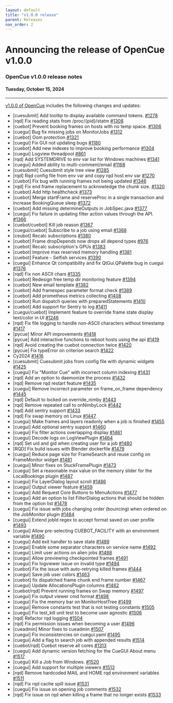 ```yaml
---
layout: default
title: "v1.0.0 release"
parent: Releases
nav_order: 2
---
```


# Announcing the release of OpenCue v1.0.0

### OpenCue v1.0.0 release notes

#### Tuesday, October 15, 2024

---

[v1.0.0 of OpenCue](https://github.com/AcademySoftwareFoundation/OpenCue/releases/tag/v1.0.0)
includes the following changes and updates:

* [cuesubmit] Add tooltip to display available command tokens. [#1278](https://github.com/AcademySoftwareFoundation/OpenCue/pull/1278)
* [rqd] Fix reading stats from /proc/{pid}/statm [#1308](https://github.com/AcademySoftwareFoundation/OpenCue/pull/1308)
* [cuebot] Prevent booking frames on hosts with no temp space. [#1306](https://github.com/AcademySoftwareFoundation/OpenCue/pull/1306)
* [cuegui] Bug fix missing jobs on MonitorJobs [#1312](https://github.com/AcademySoftwareFoundation/OpenCue/pull/1312)
* [cuebot] Oom protection [#1321](https://github.com/AcademySoftwareFoundation/OpenCue/pull/1321)
* [cuegui] Fix GUI not updating bugs [#1180](https://github.com/AcademySoftwareFoundation/OpenCue/pull/1180)
* [cuebot] Add new indexes to improve booking performance [#1304](https://github.com/AcademySoftwareFoundation/OpenCue/pull/1304)
* [cuegui] Logview threadpool [#861](https://github.com/AcademySoftwareFoundation/OpenCue/pull/861)
* [rqd] Add SYSTEMDRIVE to env var list for Windows machines [#1341](https://github.com/AcademySoftwareFoundation/OpenCue/pull/1341)
* [cuegui] Added ability to multi-comment/email [#1168](https://github.com/AcademySoftwareFoundation/OpenCue/pull/1168)
* [cuesubmit] Cuesubmit style tree view [#1285](https://github.com/AcademySoftwareFoundation/OpenCue/pull/1285)
* [rqd] Rqd config file from env var and copy rqd host env var [#1270](https://github.com/AcademySoftwareFoundation/OpenCue/pull/1270)
* [cuebot] Fix bug with running frames not being updated [#1346](https://github.com/AcademySoftwareFoundation/OpenCue/pull/1346)
* [rqd] Fix end frame replacement to acknowledge the chunk size. [#1320](https://github.com/AcademySoftwareFoundation/OpenCue/pull/1320)
* [cuebot] Add http healthcheck [#1373](https://github.com/AcademySoftwareFoundation/OpenCue/pull/1373)
* [cuebot] Merge startFrame and reserveProc in a single transaction and increase BookingQueue sleep [#1372](https://github.com/AcademySoftwareFoundation/OpenCue/pull/1372)
* [cuebot] Add missing determineOutputs in JobSpec.java [#1377](https://github.com/AcademySoftwareFoundation/OpenCue/pull/1377)
* [cuegui] Fix failure in updating filter action values through the API. [#1366](https://github.com/AcademySoftwareFoundation/OpenCue/pull/1366)
* [cuebot/cuebot] Kill job reason [#1367](https://github.com/AcademySoftwareFoundation/OpenCue/pull/1367)
* [cuegui/cuebot] Subscribe to a job using email [#1368](https://github.com/AcademySoftwareFoundation/OpenCue/pull/1368)
* [ceubot] Recalc subscriptions [#1380](https://github.com/AcademySoftwareFoundation/OpenCue/pull/1380)
* [cuebot] Frame dropDepends now drops all depend types [#976](https://github.com/AcademySoftwareFoundation/OpenCue/pull/976)
* [cuebot] Recalc subscription's GPUs [#1383](https://github.com/AcademySoftwareFoundation/OpenCue/pull/1383)
* [cuebot] Improve max reserved memory handling [#1381](https://github.com/AcademySoftwareFoundation/OpenCue/pull/1381)
* [cuebot] Feature - Selfish services [#1390](https://github.com/AcademySoftwareFoundation/OpenCue/pull/1390)
* [cuegui] Enhance Qt compatibility and fix QtGui.QPalette bug in cuegui [#1376](https://github.com/AcademySoftwareFoundation/OpenCue/pull/1376)
* [rqd] Fix non ASCII chars [#1335](https://github.com/AcademySoftwareFoundation/OpenCue/pull/1335)
* [cuebot] Redesign free temp dir monitoring feature [#1394](https://github.com/AcademySoftwareFoundation/OpenCue/pull/1394)
* [cuebot] New email template [#1382](https://github.com/AcademySoftwareFoundation/OpenCue/pull/1382)
* [cuebot] Add framespec parameter format check [#1389](https://github.com/AcademySoftwareFoundation/OpenCue/pull/1389)
* [cuebot] Add prometheus metrics collecting [#1408](https://github.com/AcademySoftwareFoundation/OpenCue/pull/1408)
* [cuebot] Run dispatch queries with preparedStatements [#1410](https://github.com/AcademySoftwareFoundation/OpenCue/pull/1410)
* [cuebot] Add support for Sentry to log [#1411](https://github.com/AcademySoftwareFoundation/OpenCue/pull/1411)
* [cuegui/cuebot] Implement feature to override frame state display text/color in UI [#1246](https://github.com/AcademySoftwareFoundation/OpenCue/pull/1246)
* [rqd] Fix file logging to handle non-ASCII characters without timestamp [#1417](https://github.com/AcademySoftwareFoundation/OpenCue/pull/1417)
* [pycue] Minor API improvements [#1418](https://github.com/AcademySoftwareFoundation/OpenCue/pull/1418)
* [pycue] Add interactive functions to reboot hosts using the api [#1419](https://github.com/AcademySoftwareFoundation/OpenCue/pull/1419)
* [rqd] Avoid creating the cuebot connection twice [#1420](https://github.com/AcademySoftwareFoundation/OpenCue/pull/1420)
* [pycue] Fix typeError on criterion search [#1422](https://github.com/AcademySoftwareFoundation/OpenCue/pull/1422)
* Cy2024 [#1416](https://github.com/AcademySoftwareFoundation/OpenCue/pull/1416)
* [cuesubmit] Cuesubmit jobs from config file with dynamic widgets [#1425](https://github.com/AcademySoftwareFoundation/OpenCue/pull/1425)
* [cuegui] Fix "Monitor Cue" with incorrect column indexing [#1431](https://github.com/AcademySoftwareFoundation/OpenCue/pull/1431)
* [rqd] Add an option to daemonize the process [#1432](https://github.com/AcademySoftwareFoundation/OpenCue/pull/1432)
* [rqd] Remove rqd restart feature [#1435](https://github.com/AcademySoftwareFoundation/OpenCue/pull/1435)
* [cuegui] Remove incorrect parameter on frame_on_frame dependency [#1445](https://github.com/AcademySoftwareFoundation/OpenCue/pull/1445)
* [rqd] Default to locked on override_nimby [#1443](https://github.com/AcademySoftwareFoundation/OpenCue/pull/1443)
* [rqd] Remove repeated call to onNimbyLock [#1442](https://github.com/AcademySoftwareFoundation/OpenCue/pull/1442)
* [rqd] Add sentry support [#1433](https://github.com/AcademySoftwareFoundation/OpenCue/pull/1433)
* [rqd] Fix swap memory on Linux [#1447](https://github.com/AcademySoftwareFoundation/OpenCue/pull/1447)
* [cuegui] Make frames and layers readonly when a job is finished [#1455](https://github.com/AcademySoftwareFoundation/OpenCue/pull/1455)
* [cuegui] Add optional sentry support [#1460](https://github.com/AcademySoftwareFoundation/OpenCue/pull/1460)
* [cuegui] Fix filter actions overlapping display [#1461](https://github.com/AcademySoftwareFoundation/OpenCue/pull/1461)
* [cuegui] Decode logs on LogViewPlugin [#1464](https://github.com/AcademySoftwareFoundation/OpenCue/pull/1464)
* [rqd] Set uid and gid when creating user for a job [#1480](https://github.com/AcademySoftwareFoundation/OpenCue/pull/1480)
* [RQD] Fix build issues with Blender dockerfile [#1479](https://github.com/AcademySoftwareFoundation/OpenCue/pull/1479)
* [cuegui] Reduce page size for FrameSearch and reuse config on FrameMonitor widget [#1481](https://github.com/AcademySoftwareFoundation/OpenCue/pull/1481)
* [cuegui] Minor fixes on StuckFramePlugin [#1473](https://github.com/AcademySoftwareFoundation/OpenCue/pull/1473)
* [cuegui] Set a reasonable max value on the memory slider for the LocalBookings plugin [#1487](https://github.com/AcademySoftwareFoundation/OpenCue/pull/1487)
* [cuegui] Fix LayerDialog layout scroll [#1486](https://github.com/AcademySoftwareFoundation/OpenCue/pull/1486)
* [cuegui] Output viewer feature [#1459](https://github.com/AcademySoftwareFoundation/OpenCue/pull/1459)
* [cuegui] Add Request Core Buttons to MenuActions [#1477](https://github.com/AcademySoftwareFoundation/OpenCue/pull/1477)
* [cuegui] Add an option to list FilterDialog actions that should be hidden from the option list [#1478](https://github.com/AcademySoftwareFoundation/OpenCue/pull/1478)
* [cuegui] Fix issue with jobs changing order (bouncing) when ordered on the JobMonitor plugin [#1484](https://github.com/AcademySoftwareFoundation/OpenCue/pull/1484)
* [cuegui] Extend jobId regex to accept format saved on user profile [#1493](https://github.com/AcademySoftwareFoundation/OpenCue/pull/1493)
* [cuegui] Allow pre-selecting CUEBOT_FACILITY with an environment variable [#1490](https://github.com/AcademySoftwareFoundation/OpenCue/pull/1490)
* [cuegui] Add exit handler to save state [#1489](https://github.com/AcademySoftwareFoundation/OpenCue/pull/1489)
* [cuegui] Enable some separator characters on service name [#1492](https://github.com/AcademySoftwareFoundation/OpenCue/pull/1492)
* [cuegui] Limit user actions on alien jobs [#1488](https://github.com/AcademySoftwareFoundation/OpenCue/pull/1488)
* [cuegui] Allow previewing checkpointed frames [#1491](https://github.com/AcademySoftwareFoundation/OpenCue/pull/1491)
* [cuegui] Fix logviewer issue on invalid type [#1494](https://github.com/AcademySoftwareFoundation/OpenCue/pull/1494)
* [cuebot] Fix the issue with auto-retrying killed frames [#1444](https://github.com/AcademySoftwareFoundation/OpenCue/pull/1444)
* [cuegui] Save job user colors [#1463](https://github.com/AcademySoftwareFoundation/OpenCue/pull/1463)
* [cuebot] fix dispatched frame chunk end frame number [#1467](https://github.com/AcademySoftwareFoundation/OpenCue/pull/1467)
* [cuegui] Update AllocationsPlugin columns [#1462](https://github.com/AcademySoftwareFoundation/OpenCue/pull/1462)
* [cuebot/rqd] Prevent running frames on Swap memory [#1497](https://github.com/AcademySoftwareFoundation/OpenCue/pull/1497)
* [cuegui] Fix output viewer cmd format [#1498](https://github.com/AcademySoftwareFoundation/OpenCue/pull/1498)
* [cuegui] Fix the memory bar on MonitorHostTree [#1499](https://github.com/AcademySoftwareFoundation/OpenCue/pull/1499)
* [cuegui] Remove constants test that is not testing constants [#1505](https://github.com/AcademySoftwareFoundation/OpenCue/pull/1505)
* [cuegui] Fix test_kill unit test to become user agnostic [#1506](https://github.com/AcademySoftwareFoundation/OpenCue/pull/1506)
* [rqd] Refactor rqd logging [#1504](https://github.com/AcademySoftwareFoundation/OpenCue/pull/1504)
* [rqd] Fix permission issues when becoming a user [#1496](https://github.com/AcademySoftwareFoundation/OpenCue/pull/1496)
* [cueadmin] Minor fixes to cueadmin [#1507](https://github.com/AcademySoftwareFoundation/OpenCue/pull/1507)
* [cuegui] Fix inconsistencies on cuegui.yaml [#1495](https://github.com/AcademySoftwareFoundation/OpenCue/pull/1495)
* [cuegui] Add a flag to search job with appended results [#1514](https://github.com/AcademySoftwareFoundation/OpenCue/pull/1514)
* [cuebot/rqd] Cuebot reserve all cores [#1313](https://github.com/AcademySoftwareFoundation/OpenCue/pull/1313)
* [cuegui] Add dynamic version fetching for the CueGUI About menu [#1517](https://github.com/AcademySoftwareFoundation/OpenCue/pull/1517)
* [cuegui] Kill a Job from Windows. [#1520](https://github.com/AcademySoftwareFoundation/OpenCue/pull/1520)
* [cuegui] Add support for multiple viewers [#1513](https://github.com/AcademySoftwareFoundation/OpenCue/pull/1513)
* [rqd] Remove hardcoded MAIL and HOME rqd environment variables [#1511](https://github.com/AcademySoftwareFoundation/OpenCue/pull/1511)
* [rqd] Fix rqd cache spill issue [#1531](https://github.com/AcademySoftwareFoundation/OpenCue/pull/1531)
* [cuegui] Fix issue on opening job comments [#1532](https://github.com/AcademySoftwareFoundation/OpenCue/pull/1532)
* [rqd] Fix issue on rqd when killing a frame that no longer exists [#1533](https://github.com/AcademySoftwareFoundation/OpenCue/pull/1533)